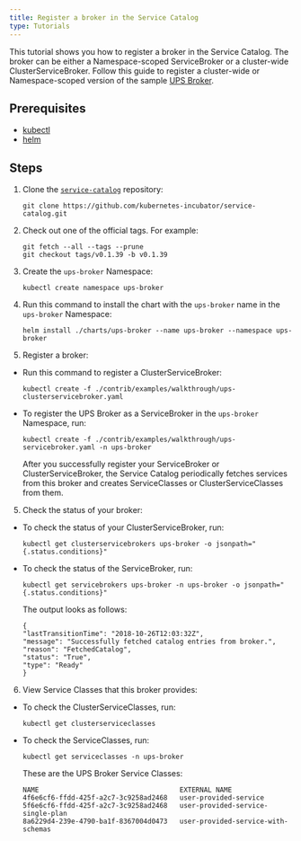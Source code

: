 ```yaml
---
title: Register a broker in the Service Catalog
type: Tutorials
---
```


This tutorial shows you how to register a broker in the Service Catalog. The broker can be either a Namespace-scoped ServiceBroker or a cluster-wide ClusterServiceBroker. Follow this guide to register a cluster-wide or Namespace-scoped version of the sample [UPS Broker](https://github.com/kubernetes-incubator/service-catalog/tree/master/charts/ups-broker).

## Prerequisites

* [kubectl](https://kubernetes.io/docs/tasks/tools/install-kubectl/#install-kubectl)
* [helm](https://github.com/helm/helm#install)

## Steps

1. Clone the [`service-catalog`](https://github.com/kubernetes-incubator/service-catalog) repository:
    ```
    git clone https://github.com/kubernetes-incubator/service-catalog.git
    ```

2. Check out one of the official tags. For example:

    ```
    git fetch --all --tags --prune
    git checkout tags/v0.1.39 -b v0.1.39
    ```
2. Create the `ups-broker` Namespace:
    ```
    kubectl create namespace ups-broker
    ```

3. Run this command to install the chart with the `ups-broker` name in the `ups-broker` Namespace:
      ```
     helm install ./charts/ups-broker --name ups-broker --namespace ups-broker
     ```

4. Register a broker:
  * Run this command to register a ClusterServiceBroker:
     ```
    kubectl create -f ./contrib/examples/walkthrough/ups-clusterservicebroker.yaml
    ```
  * To register the UPS Broker as a ServiceBroker in the `ups-broker` Namespace, run:
    ```
    kubectl create -f ./contrib/examples/walkthrough/ups-servicebroker.yaml -n ups-broker
    ```     
    After you successfully register your ServiceBroker or ClusterServiceBroker, the Service Catalog periodically fetches services from this broker and creates ServiceClasses or ClusterServiceClasses from them.

5. Check the status of your broker:
  * To check the status of your ClusterServiceBroker, run:
     ```
    kubectl get clusterservicebrokers ups-broker -o jsonpath="{.status.conditions}"
    ```
  * To check the status of the ServiceBroker, run:
    ```
    kubectl get servicebrokers ups-broker -n ups-broker -o jsonpath="{.status.conditions}"
    ```

    The output looks as follows:
    ```
    {
    "lastTransitionTime": "2018-10-26T12:03:32Z",
    "message": "Successfully fetched catalog entries from broker.",
    "reason": "FetchedCatalog",
    "status": "True",
    "type": "Ready"
    }
    ```

6. View Service Classes that this broker provides:
  * To check the ClusterServiceClasses, run:
      ```
     kubectl get clusterserviceclasses
      ```
  * To check the ServiceClasses, run:
      ```
      kubectl get serviceclasses -n ups-broker
      ```

      These are the UPS Broker Service Classes:
      ```
      NAME                                   EXTERNAL NAME
      4f6e6cf6-ffdd-425f-a2c7-3c9258ad2468   user-provided-service
      5f6e6cf6-ffdd-425f-a2c7-3c9258ad2468   user-provided-service-single-plan
      8a6229d4-239e-4790-ba1f-8367004d0473   user-provided-service-with-schemas
      ```
